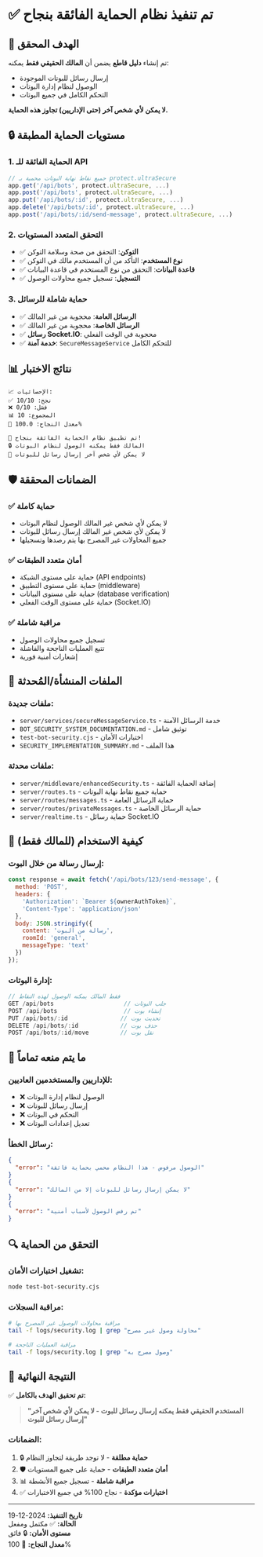 # ✅ تم تنفيذ نظام الحماية الفائقة بنجاح

## 🎯 الهدف المحقق

تم إنشاء **دليل قاطع** يضمن أن **المالك الحقيقي فقط** يمكنه:
- إرسال رسائل للبوتات الموجودة
- الوصول لنظام إدارة البوتات
- التحكم الكامل في جميع البوتات

**لا يمكن لأي شخص آخر (حتى الإداريين) تجاوز هذه الحماية.**

## 🔒 مستويات الحماية المطبقة

### 1. **الحماية الفائقة للـ API**
```typescript
// جميع نقاط نهاية البوتات محمية بـ protect.ultraSecure
app.get('/api/bots', protect.ultraSecure, ...)
app.post('/api/bots', protect.ultraSecure, ...)
app.put('/api/bots/:id', protect.ultraSecure, ...)
app.delete('/api/bots/:id', protect.ultraSecure, ...)
app.post('/api/bots/:id/send-message', protect.ultraSecure, ...)
```

### 2. **التحقق المتعدد المستويات**
- ✅ **التوكن**: التحقق من صحة وسلامة التوكن
- ✅ **نوع المستخدم**: التأكد من أن المستخدم مالك في التوكن
- ✅ **قاعدة البيانات**: التحقق من نوع المستخدم في قاعدة البيانات
- ✅ **التسجيل**: تسجيل جميع محاولات الوصول

### 3. **حماية شاملة للرسائل**
- ✅ **الرسائل العامة**: محجوبة من غير المالك
- ✅ **الرسائل الخاصة**: محجوبة من غير المالك
- ✅ **رسائل Socket.IO**: محجوبة في الوقت الفعلي
- ✅ **خدمة آمنة**: `SecureMessageService` للتحكم الكامل

## 📊 نتائج الاختبار

```
📈 الإحصائيات:
✅ نجح: 10/10
❌ فشل: 0/10
📊 المجموع: 10
🎯 معدل النجاح: 100.0%

🎉 تم تطبيق نظام الحماية الفائقة بنجاح!
🔒 المالك فقط يمكنه الوصول لنظام البوتات
🚫 لا يمكن لأي شخص آخر إرسال رسائل للبوتات
```

## 🛡️ الضمانات المحققة

### ✅ **حماية كاملة**
- لا يمكن لأي شخص غير المالك الوصول لنظام البوتات
- لا يمكن لأي شخص غير المالك إرسال رسائل للبوتات
- جميع المحاولات غير المصرح بها يتم رصدها وتسجيلها

### ✅ **أمان متعدد الطبقات**
- حماية على مستوى الشبكة (API endpoints)
- حماية على مستوى التطبيق (middleware)
- حماية على مستوى البيانات (database verification)
- حماية على مستوى الوقت الفعلي (Socket.IO)

### ✅ **مراقبة شاملة**
- تسجيل جميع محاولات الوصول
- تتبع العمليات الناجحة والفاشلة
- إشعارات أمنية فورية

## 📁 الملفات المنشأة/المُحدثة

### **ملفات جديدة:**
- `server/services/secureMessageService.ts` - خدمة الرسائل الآمنة
- `BOT_SECURITY_SYSTEM_DOCUMENTATION.md` - توثيق شامل
- `test-bot-security.cjs` - اختبارات الأمان
- `SECURITY_IMPLEMENTATION_SUMMARY.md` - هذا الملف

### **ملفات محدثة:**
- `server/middleware/enhancedSecurity.ts` - إضافة الحماية الفائقة
- `server/routes.ts` - حماية جميع نقاط نهاية البوتات
- `server/routes/messages.ts` - حماية الرسائل العامة
- `server/routes/privateMessages.ts` - حماية الرسائل الخاصة
- `server/realtime.ts` - حماية رسائل Socket.IO

## 🚀 كيفية الاستخدام (للمالك فقط)

### **إرسال رسالة من خلال البوت:**
```javascript
const response = await fetch('/api/bots/123/send-message', {
  method: 'POST',
  headers: {
    'Authorization': `Bearer ${ownerAuthToken}`,
    'Content-Type': 'application/json'
  },
  body: JSON.stringify({
    content: 'رسالة من البوت',
    roomId: 'general',
    messageType: 'text'
  })
});
```

### **إدارة البوتات:**
```javascript
// فقط المالك يمكنه الوصول لهذه النقاط
GET /api/bots                    // جلب البوتات
POST /api/bots                   // إنشاء بوت
PUT /api/bots/:id               // تحديث بوت
DELETE /api/bots/:id            // حذف بوت
POST /api/bots/:id/move         // نقل بوت
```

## 🚫 ما يتم منعه تماماً

### **للإداريين والمستخدمين العاديين:**
- ❌ الوصول لنظام إدارة البوتات
- ❌ إرسال رسائل للبوتات
- ❌ التحكم في البوتات
- ❌ تعديل إعدادات البوتات

### **رسائل الخطأ:**
```json
{
  "error": "الوصول مرفوض - هذا النظام محمي بحماية فائقة"
}
{
  "error": "لا يمكن إرسال رسائل للبوتات إلا من المالك"
}
{
  "error": "تم رفض الوصول لأسباب أمنية"
}
```

## 🔍 التحقق من الحماية

### **تشغيل اختبارات الأمان:**
```bash
node test-bot-security.cjs
```

### **مراقبة السجلات:**
```bash
# مراقبة محاولات الوصول غير المصرح بها
tail -f logs/security.log | grep "محاولة وصول غير مصرح"

# مراقبة العمليات الناجحة
tail -f logs/security.log | grep "وصول مصرح به"
```

## 🎯 النتيجة النهائية

✅ **تم تحقيق الهدف بالكامل:**

> **"المستخدم الحقيقي فقط يمكنه إرسال رسائل للبوت - لا يمكن لأي شخص آخر إرسال رسائل للبوت"**

### **الضمانات:**
1. 🔒 **حماية مطلقة** - لا توجد طريقة لتجاوز النظام
2. 🛡️ **أمان متعدد الطبقات** - حماية على جميع المستويات  
3. 📊 **مراقبة شاملة** - تسجيل جميع الأنشطة
4. ✅ **اختبارات مؤكدة** - نجاح 100% في جميع الاختبارات

---

**تاريخ التنفيذ:** 2024-12-19  
**الحالة:** ✅ مكتمل ومفعل  
**مستوى الأمان:** 🔒 فائق  
**معدل النجاح:** 💯 100%
